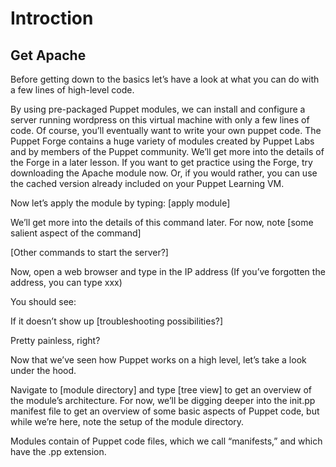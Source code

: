 Introction
=====

Get Apache
-----

Before getting down to the basics let’s have a look at what you can do with a few lines of high-level code.

By using pre-packaged Puppet modules, we can install and configure a server running wordpress on this virtual machine with only a few lines of code. Of course, you’ll eventually want to write your own puppet code.
The Puppet Forge contains a huge variety of modules created by Puppet Labs and by members of the Puppet community. We’ll get more into the details of the Forge in a later lesson.  If you want to get practice using the Forge, try downloading the Apache module now. Or, if you would rather, you can use the cached version already included on your Puppet Learning VM.

Now let’s apply the module by typing: [apply module]

We’ll get more into the details of this command later.  For now, note [some salient aspect of the command]

[Other commands to start the server?]

Now, open a web browser and type in the IP address 
(If you’ve forgotten the address, you can type xxx)

You should see:

If it doesn’t show up [troubleshooting possibilities?]

Pretty painless, right?

Now that we’ve seen how Puppet works on a high level, let’s take a look under the hood.

Navigate to [module directory] and type [tree view] to get an overview of the module’s architecture. For now, we’ll be digging deeper into the init.pp manifest file to get an overview of some basic aspects of Puppet code, but while we’re here, note the setup of the module directory.

Modules contain of Puppet code files, which we call “manifests,” and which have the .pp extension.

